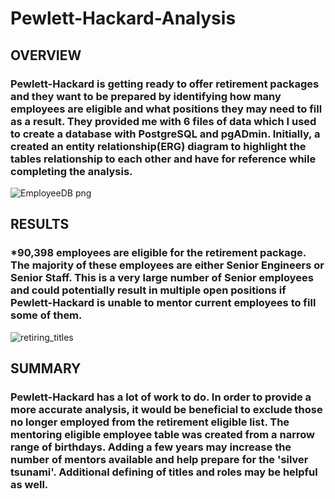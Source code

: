 # Pewlett-Hackard-Analysis
## OVERVIEW
### Pewlett-Hackard is getting ready to offer retirement packages and they want to be prepared by identifying how many employees are eligible and what positions they may need to fill as a result. They provided me with 6 files of data which I used to create a database with PostgreSQL and pgADmin. Initially, a created an entity relationship(ERG) diagram to highlight the tables relationship to each other and have for reference while completing the analysis. 
![EmployeeDB png](https://user-images.githubusercontent.com/89313168/140665905-c065b7e3-9b2d-4342-b285-35a37886784a.png)

## RESULTS
### *90,398 employees are eligible for the retirement package. The majority of these employees are either Senior Engineers or Senior Staff. This is a very large number of Senior employees and could potentially result in multiple open positions if Pewlett-Hackard is unable to mentor current employees to fill some of them. 
![retiring_titles](https://user-images.githubusercontent.com/89313168/140666126-5fa873d1-7a1d-41f1-ac8e-7352648f2e03.png)

## SUMMARY
### Pewlett-Hackard has a lot of work to do. In order to provide a more accurate analysis, it would be beneficial to exclude those no longer employed from the retirement eligible list. The mentoring eligible employee table was created from a narrow range of birthdays. Adding a few years may increase the number of mentors available and help prepare for the 'silver tsunami'. Additional defining of titles and roles may be helpful as well. 

    
